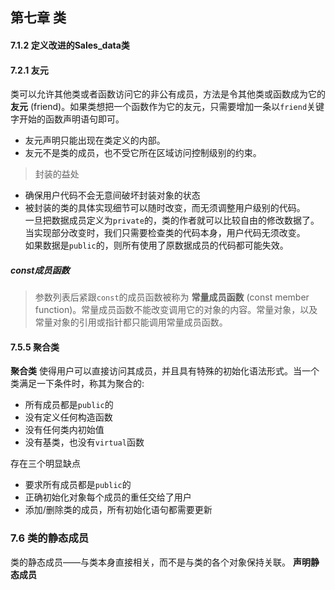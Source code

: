 ## 第七章 类

#### 7.1.2 定义改进的Sales_data类
#### 7.2.1 友元
类可以允许其他类或者函数访问它的非公有成员，方法是令其他类或函数成为它的 **友元** (friend)。如果类想把一个函数作为它的友元，只需要增加一条以`friend`关键字开始的函数声明语句即可。
* 友元声明只能出现在类定义的内部。
* 友元不是类的成员，也不受它所在区域访问控制级别的约束。

> 封装的益处
* 确保用户代码不会无意间破坏封装对象的状态
* 被封装的类的具体实现细节可以随时改变，而无须调整用户级别的代码。  
一旦把数据成员定义为`private`的，类的作者就可以比较自由的修改数据了。当实现部分改变时，我们只需要检查类的代码本身，用户代码无须改变。  
如果数据是`public`的，则所有使用了原数据成员的代码都可能失效。

##### const成员函数
> 参数列表后紧跟`const`的成员函数被称为 **常量成员函数** (const member function)。常量成员函数不能改变调用它的对象的内容。常量对象，以及常量对象的引用或指针都只能调用常量成员函数。

#### 7.5.5 聚合类
**聚合类** 使得用户可以直接访问其成员，并且具有特殊的初始化语法形式。当一个类满足一下条件时，称其为聚合的:
* 所有成员都是`public`的
* 没有定义任何构造函数
* 没有任何类内初始值
* 没有基类，也没有`virtual`函数

存在三个明显缺点
* 要求所有成员都是`public`的
* 正确初始化对象每个成员的重任交给了用户
* 添加/删除类的成员，所有初始化语句都需要更新

### 7.6 类的静态成员
类的静态成员——与类本身直接相关，而不是与类的各个对象保持关联。
**声明静态成员**
